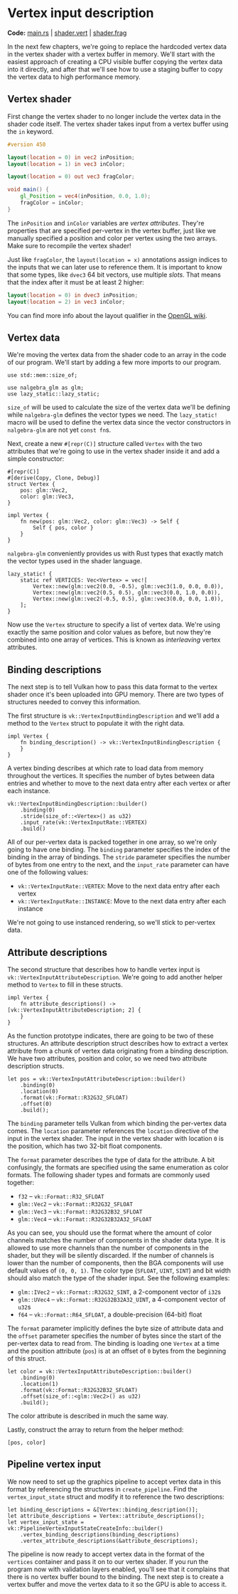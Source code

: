 # Vertex input description

**Code:** [main.rs](https://github.com/KyleMayes/vulkanalia/tree/master/tutorial/src/17_vertex_input.rs) | [shader.vert](https://github.com/KyleMayes/vulkanalia/tree/master/tutorial/shaders/17/shader.vert) | [shader.frag](https://github.com/KyleMayes/vulkanalia/tree/master/tutorial/shaders/17/shader.frag)

In the next few chapters, we're going to replace the hardcoded vertex data in the vertex shader with a vertex buffer in memory. We'll start with the easiest approach of creating a CPU visible buffer copying the vertex data into it directly, and after that we'll see how to use a staging buffer to copy the vertex data to high performance memory.

## Vertex shader

First change the vertex shader to no longer include the vertex data in the shader code itself. The vertex shader takes input from a vertex buffer using the `in` keyword.

```glsl
#version 450

layout(location = 0) in vec2 inPosition;
layout(location = 1) in vec3 inColor;

layout(location = 0) out vec3 fragColor;

void main() {
    gl_Position = vec4(inPosition, 0.0, 1.0);
    fragColor = inColor;
}
```

The `inPosition` and `inColor` variables are *vertex attributes*. They're properties that are specified per-vertex in the vertex buffer, just like we manually specified a position and color per vertex using the two arrays. Make sure to recompile the vertex shader!

Just like `fragColor`, the `layout(location = x)` annotations assign indices to the inputs that we can later use to reference them. It is important to know that some types, like `dvec3` 64 bit vectors, use multiple *slots*. That means that the index after it must be at least 2 higher:

```glsl
layout(location = 0) in dvec3 inPosition;
layout(location = 2) in vec3 inColor;
```

You can find more info about the layout qualifier in the [OpenGL wiki](https://www.khronos.org/opengl/wiki/Layout_Qualifier_(GLSL)).

## Vertex data

We're moving the vertex data from the shader code to an array in the code of our program. We'll start by adding a few more imports to our program.

```rust,noplaypen
use std::mem::size_of;

use nalgebra_glm as glm;
use lazy_static::lazy_static;
```

`size_of` will be used to calculate the size of the vertex data we'll be defining while `nalgebra-glm` defines the vector types we need. The `lazy_static!` macro will be used to define the vertex data since the vector constructors in `nalgebra-glm` are not yet `const fn`s.

Next, create a new `#[repr(C)]` structure called `Vertex` with the two attributes that we're going to use in the vertex shader inside it and add a simple constructor:

```rust,noplaypen
#[repr(C)]
#[derive(Copy, Clone, Debug)]
struct Vertex {
    pos: glm::Vec2,
    color: glm::Vec3,
}

impl Vertex {
    fn new(pos: glm::Vec2, color: glm::Vec3) -> Self {
        Self { pos, color }
    }
}
```

`nalgebra-glm` conveniently provides us with Rust types that exactly match the vector types used in the shader language.

```rust,noplaypen
lazy_static! {
    static ref VERTICES: Vec<Vertex> = vec![
        Vertex::new(glm::vec2(0.0, -0.5), glm::vec3(1.0, 0.0, 0.0)),
        Vertex::new(glm::vec2(0.5, 0.5), glm::vec3(0.0, 1.0, 0.0)),
        Vertex::new(glm::vec2(-0.5, 0.5), glm::vec3(0.0, 0.0, 1.0)),
    ];
}
```

Now use the `Vertex` structure to specify a list of vertex data. We're using exactly the same position and color values as before, but now they're combined into one array of vertices. This is known as *interleaving* vertex attributes.

## Binding descriptions

The next step is to tell Vulkan how to pass this data format to the vertex shader once it's been uploaded into GPU memory. There are two types of structures needed to convey this information.

The first structure is `vk::VertexInputBindingDescription` and we'll add a method to the `Vertex` struct to populate it with the right data.

```rust,noplaypen
impl Vertex {
    fn binding_description() -> vk::VertexInputBindingDescription {
    }
}
```

A vertex binding describes at which rate to load data from memory throughout the vertices. It specifies the number of bytes between data entries and whether to move to the next data entry after each vertex or after each instance.

```rust,noplaypen
vk::VertexInputBindingDescription::builder()
    .binding(0)
    .stride(size_of::<Vertex>() as u32)
    .input_rate(vk::VertexInputRate::VERTEX)
    .build()
```

All of our per-vertex data is packed together in one array, so we're only going to have one binding. The `binding` parameter specifies the index of the binding in the array of bindings. The `stride` parameter specifies the number of bytes from one entry to the next, and the `input_rate` parameter can have one of the following values:

* `vk::VertexInputRate::VERTEX`: Move to the next data entry after each vertex
* `vk::VertexInputRate::INSTANCE`: Move to the next data entry after each instance

We're not going to use instanced rendering, so we'll stick to per-vertex data.

## Attribute descriptions

The second structure that describes how to handle vertex input is `vk::VertexInputAttributeDescription`. We're going to add another helper method to `Vertex` to fill in these structs.

```rust,noplaypen
impl Vertex {
    fn attribute_descriptions() -> [vk::VertexInputAttributeDescription; 2] {
    }
}
```

As the function prototype indicates, there are going to be two of these structures. An attribute description struct describes how to extract a vertex attribute from a chunk of vertex data originating from a binding description. We have two attributes, position and color, so we need two attribute description structs.

```rust,noplaypen
let pos = vk::VertexInputAttributeDescription::builder()
    .binding(0)
    .location(0)
    .format(vk::Format::R32G32_SFLOAT)
    .offset(0)
    .build();
```

The `binding` parameter tells Vulkan from which binding the per-vertex data comes. The `location` parameter references the `location` directive of the input in the vertex shader. The input in the vertex shader with location `0` is the position, which has two 32-bit float components.

The `format` parameter describes the type of data for the attribute. A bit confusingly, the formats are specified using the same enumeration as color formats. The following shader types and formats are commonly used together:

* `f32` &ndash; `vk::Format::R32_SFLOAT`&nbsp;
* `glm::Vec2` &ndash; `vk::Format::R32G32_SFLOAT`&nbsp;
* `glm::Vec3` &ndash; `vk::Format::R32G32B32_SFLOAT`&nbsp;
* `glm::Vec4` &ndash; `vk::Format::R32G32B32A32_SFLOAT`&nbsp;

As you can see, you should use the format where the amount of color channels matches the number of components in the shader data type. It is allowed to use more channels than the number of components in the shader, but they will be silently discarded. If the number of channels is lower than the number of components, then the BGA components will use default values of `(0, 0, 1)`. The color type (`SFLOAT`, `UINT`, `SINT`) and bit width should also match the type of the shader input. See the following examples:

* `glm::IVec2` &ndash; `vk::Format::R32G32_SINT`, a 2-component vector of `i32`s
* `glm::UVec4` &ndash; `vk::Format::R32G32B32A32_UINT`, a 4-component vector of `u32`s
* `f64` &ndash; `vk::Format::R64_SFLOAT`, a double-precision (64-bit) float

The `format` parameter implicitly defines the byte size of attribute data and the `offset` parameter specifies the number of bytes since the start of the per-vertex data to read from. The binding is loading one `Vertex` at a time and the position attribute (`pos`) is at an offset of `0` bytes from the beginning of this struct.

```rust,noplaypen
let color = vk::VertexInputAttributeDescription::builder()
    .binding(0)
    .location(1)
    .format(vk::Format::R32G32B32_SFLOAT)
    .offset(size_of::<glm::Vec2>() as u32)
    .build();
```

The color attribute is described in much the same way.

Lastly, construct the array to return from the helper method:

```rust,noplaypen
[pos, color]
```

## Pipeline vertex input

We now need to set up the graphics pipeline to accept vertex data in this format by referencing the structures in `create_pipeline`. Find the `vertex_input_state` struct and modify it to reference the two descriptions:

```rust,noplaypen
let binding_descriptions = &[Vertex::binding_description()];
let attribute_descriptions = Vertex::attribute_descriptions();
let vertex_input_state = vk::PipelineVertexInputStateCreateInfo::builder()
    .vertex_binding_descriptions(binding_descriptions)
    .vertex_attribute_descriptions(&attribute_descriptions);
```

The pipeline is now ready to accept vertex data in the format of the `vertices` container and pass it on to our vertex shader. If you run the program now with validation layers enabled, you'll see that it complains that there is no vertex buffer bound to the binding. The next step is to create a vertex buffer and move the vertex data to it so the GPU is able to access it.
